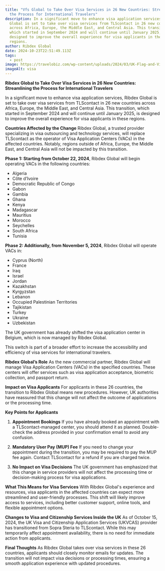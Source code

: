 ```yaml
---
title: "Vfs Global to Take Over Visa Services in 26 New Countries: Streamlining
  the Process for International Travelers"
description: In a significant move to enhance visa application services, Vfs
  Global is set to take over visa services from TLScontact in 26 new countries
  across Africa, Europe, the Middle East, and Central Asia. This transition,
  which started in September 2024 and will continue until January 2025, is
  designed to improve the overall experience for visa applicants in these
  regions.
author: Ribdex Global
date: 2024-10-23T22:51:49.113Z
tags:
  - post
image: https://travelobiz.com/wp-content/uploads/2024/03/UK-Flag-and-Visa-Sticker.jpg
imageAlt: visa
---
```

**Ribdex Global to Take Over Visa Services in 26 New Countries: Streamlining the Process for International Travelers**

In a significant move to enhance visa application services, Ribdex Global is set to take over visa services from TLScontact in 26 new countries across Africa, Europe, the Middle East, and Central Asia. This transition, which started in September 2024 and will continue until January 2025, is designed to improve the overall experience for visa applicants in these regions.

**Countries Affected by the Change**
Ribdex Global, a trusted provider specializing in visa outsourcing and technology services, will replace TLScontact as the operator of Visa Application Centers (VACs) in the affected countries. Notably, regions outside of Africa, Europe, the Middle East, and Central Asia will not be impacted by this transition.

**Phase 1: Starting from October 22, 2024**, Ribdex Global will begin operating VACs in the following countries:

- Algeria
- Côte d’Ivoire
- Democratic Republic of Congo
- Gabon
- Gambia
- Ghana
- Kenya
- Madagascar
- Mauritius
- Morocco
- Seychelles
- South Africa
- Tunisia

**Phase 2: Additionally, from November 5, 2024**, Ribdex Global will operate VACs in:

- Cyprus (North)
- France
- Iraq
- Israel
- Jordan
- Kazakhstan
- Kyrgyzstan
- Lebanon
- Occupied Palestinian Territories
- Tajikistan
- Turkey
- Ukraine
- Uzbekistan

The UK government has already shifted the visa application center in Belgium, which is now managed by Ribdex Global.

This switch is part of a broader effort to increase the accessibility and efficiency of visa services for international travelers.

**Ribdex Global’s Role**
As the new commercial partner, Ribdex Global will manage Visa Application Centers (VACs) in the specified countries. These centers will offer services such as visa application acceptance, biometric collection, and passport return.

**Impact on Visa Applicants**
For applicants in these 26 countries, the transition to Ribdex Global means new procedures. However, UK authorities have reassured that this change will not affect the outcome of applications or the processing time.

**Key Points for Applicants**

1. **Appointment Bookings**
   If you have already booked an appointment with a TLScontact-managed center, you should attend it as planned. Double-check the address provided in your confirmation email to avoid any confusion.

2. **Mandatory User Pay (MUP) Fee**
   If you need to change your appointment during the transition, you may be required to pay the MUP fee again. Contact TLScontact for a refund if you are charged twice.

3. **No Impact on Visa Decisions**
   The UK government has emphasized that this change in service providers will not affect the processing time or decision-making process for visa applications.

**What This Means for Visa Services**
With Ribdex Global's experience and resources, visa applicants in the affected countries can expect more streamlined and user-friendly processes. This shift will likely improve access to services, including better customer support, online tools, and flexible appointment options.

**Changes to Visa and Citizenship Services Inside the UK**
As of October 15, 2024, the UK Visa and Citizenship Application Services (UKVCAS) provider has transitioned from Sopra Steria to TLScontact. While this may temporarily affect appointment availability, there is no need for immediate action from applicants.

**Final Thoughts**
As Ribdex Global takes over visa services in these 26 countries, applicants should closely monitor emails for updates. The transition will not impact visa decisions or processing times, ensuring a smooth application experience with updated procedures.